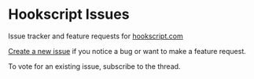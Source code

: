 # Hookscript Issues

Issue tracker and feature requests for [hookscript.com](https://www.hookscript.com)

[Create a new issue](https://github.com/Hookscript/issues/issues/new) if you notice a bug or want to make a feature request.

To vote for an existing issue, subscribe to the thread.

